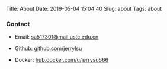 Title: About
Date: 2019-05-04 15:04:40
Slug: about
Tags: about 

<!-- #region -->
### Contact

- Email: sa517301@mail.ustc.edu.cn


- Github: [github.com/jerrylsu](https://github.com/jerrylsu)


- Docker: [hub.docker.com/u/jerrysu666](https://hub.docker.com/u/jerrysu666)
<!-- #endregion -->
